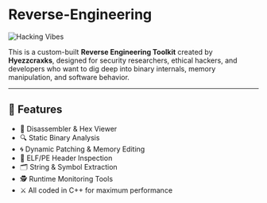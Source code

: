 # Reverse-Engineering

![Hacking Vibes](https://media4.giphy.com/media/v1.Y2lkPTc5MGI3NjExb245YmFjOHV6dW96bDRienkwMTB4NGNqN2NxMXR1aG80ZjRnemswOCZlcD12MV9pbnRlcm5hbF9naWZfYnlfaWQmY3Q9Zw/9WC8WTZsFxkRi/giphy.gif)

This is a custom-built **Reverse Engineering Toolkit** created by **Hyezzcraxks**, designed for security researchers, ethical hackers, and developers who want to dig deep into binary internals, memory manipulation, and software behavior.

---

## 🔧 Features

- 🧠 Disassembler & Hex Viewer
- 🔍 Static Binary Analysis
- 🌀 Dynamic Patching & Memory Editing
- 🧬 ELF/PE Header Inspection
- 🗂️ String & Symbol Extraction
- 🕵️ Runtime Monitoring Tools
- ⚔️ All coded in C++ for maximum performance
